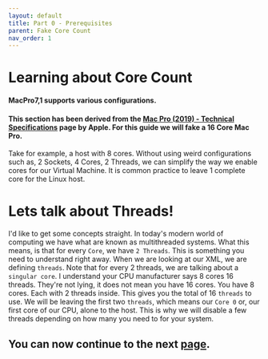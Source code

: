 ```yaml
---
layout: default
title: Part 0 - Prerequisites
parent: Fake Core Count
nav_order: 1
---
```


# Learning about Core Count
#### MacPro7,1 supports various configurations.
#### This section has been derived from the <a href="https://support.apple.com/kb/SP797">Mac Pro (2019) - Technical Specifications</a> page by Apple. For this guide we will fake a 16 Core Mac Pro.

Take for example, a host with 8 cores. Without using weird configurations such as, 2 Sockets, 4 Cores, 2 Threads, we can simplify the way we enable cores for our Virtual Machine. It is common practice to leave 1 complete core for the Linux host.

# Lets talk about Threads!

I'd like to get some concepts straight. In today's modern world of computing we have what are known as multithreaded systems. What this means, is that for every ``Core``, we have ``2 Threads``. This is something you need to understand right away. When we are looking at our XML, we are defining ``threads``. Note that for every 2 threads, we are talking about a ``singular core``. I understand your CPU manufacturer says 8 cores 16 threads. They're not lying, it does not mean you have 16 cores. You have 8 cores. Each with 2 threads inside. This gives you the total of 16 ``threads`` to use. We will be leaving the first two ``threads``, which means our ``Core 0`` or, our first core of our CPU, alone to the host. This is why we will disable a few threads depending on how many you need to for your system.

## You can now continue to the next <a href="../02-XML">page</a>.